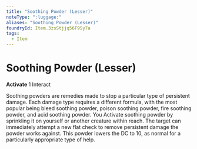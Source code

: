 ```yaml
---
title: "Soothing Powder (Lesser)"
noteType: ":luggage:"
aliases: "Soothing Powder (Lesser)"
foundryId: Item.3zsStjjq56F9Sy7a
tags:
  - Item
---
```


# Soothing Powder (Lesser)

**Activate** 1 Interact

Soothing powders are remedies made to stop a particular type of persistent damage. Each damage type requires a different formula, with the most popular being bleed soothing powder, poison soothing powder, fire soothing powder, and acid soothing powder. You Activate soothing powder by sprinkling it on yourself or another creature within reach. The target can immediately attempt a new flat check to remove persistent damage the powder works against. This powder lowers the DC to 10, as normal for a particularly appropriate type of help.
